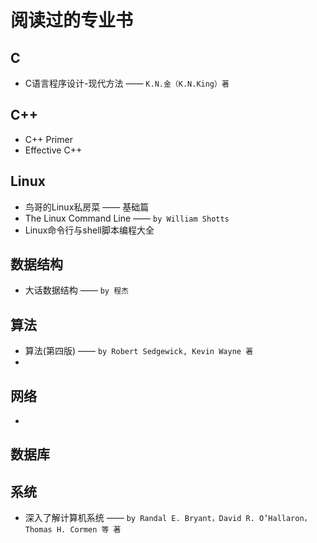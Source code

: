 # 阅读过的专业书

## C
- C语言程序设计-现代方法 ——  `K.N.金（K.N.King）著`

## C++
- C++ Primer
- Effective C++

## Linux
- 鸟哥的Linux私房菜 —— 基础篇
- The Linux Command Line —— `by William Shotts`
- Linux命令行与shell脚本编程大全

## 数据结构
- 大话数据结构 —— `by 程杰`

## 算法
- 算法(第四版) —— `by Robert Sedgewick, Kevin Wayne 著`
- 


## 网络
- 

## 数据库

## 系统
- 深入了解计算机系统 —— `by Randal E. Bryant，David R. O’Hallaron，Thomas H. Cormen 等 著`
